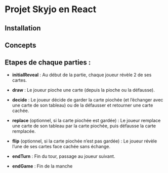 # Projet Skyjo en React

## Installation

## Concepts

## Etapes de chaque parties :

- **initialReveal** : Au début de la partie, chaque joueur révèle 2 de ses cartes.

- **draw** : Le joueur pioche une carte (depuis la pioche ou la défausse).
- **decide** : Le joueur décide de garder la carte piochée (et l’échanger avec une carte de son tableau) ou de la défausser et retourner une carte cachée.
- **replace** (optionnel, si la carte piochée est gardée) : Le joueur remplace une carte de son tableau par la carte piochée, puis défausse la carte remplacée.
- **flip** (optionnel, si la carte piochée n’est pas gardée) : Le joueur révèle l’une de ses cartes face cachée sans échange.
- **endTurn** : Fin du tour, passage au joueur suivant.
- **endGame** : Fin de la manche